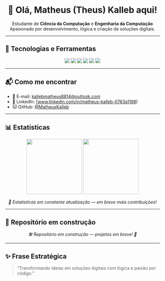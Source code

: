<h1 align="center">👋 Olá, Matheus (Theus) Kalleb aqui!</h1>

<p align="center">
  Estudante de <strong>Ciência da Computação</strong> e <strong>Engenharia da Computação</strong><br>
  Apaixonado por desenvolvimento, lógica e criação de soluções digitais.
</p>

---

## 🧠 Tecnologias e Ferramentas

<p align="center">
  <img src="https://img.shields.io/badge/C%23-239120?style=for-the-badge&logo=c-sharp&logoColor=white"/>
  <img src="https://img.shields.io/badge/Python-3776AB?style=for-the-badge&logo=python&logoColor=white"/>
  <img src="https://img.shields.io/badge/JavaScript%20(em%20formação)-F7DF1E?style=for-the-badge&logo=javascript&logoColor=black"/>
  <img src="https://img.shields.io/badge/HTML5-E34F26?style=for-the-badge&logo=html5&logoColor=white"/>
  <img src="https://img.shields.io/badge/CSS3-1572B6?style=for-the-badge&logo=css3&logoColor=white"/>
  <img src="https://img.shields.io/badge/Git-F05032?style=for-the-badge&logo=git&logoColor=white"/>
</p>

---

## 📬 Como me encontrar

- 📧 E-mail: [kallebmatheus8814@outlook.com](mailto:kallebmatheus8814@outlook.com)  
- 💼 LinkedIn: [www.linkedin.com/in/matheus-kalleb-0763a1168)  
- 🐱 GitHub: [@MatheusKalleb](https://github.com/MatheusKalleb)

---

## 📊 Estatísticas

<p align="center">
  <img height="180em" src="https://github-readme-stats.vercel.app/api?username=MatheusKalleb&show_icons=true&theme=tokyonight&hide_border=true"/>
  <img height="180em" src="https://github-readme-stats.vercel.app/api/top-langs/?username=MatheusKalleb&layout=compact&langs_count=8&theme=tokyonight&hide_border=true"/>
</p>

<p align="center">
  <em>🔄 Estatísticas em constante atualização — em breve mais contribuições!</em>
</p>

---

## 💼 Repositório em construção

<p align="center">
  <em>🛠️ Repositório em construção — projetos em breve! 🚀</em>
</p>

---

## ✨ Frase Estratégica

> “Transformando ideias em soluções digitais com lógica e paixão por código.”
